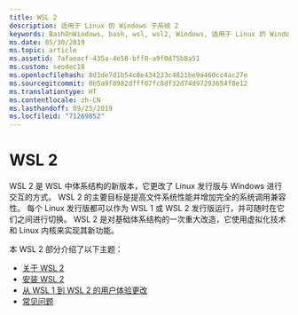 ```yaml
---
title: WSL 2
description: 适用于 Linux 的 Windows 子系统 2
keywords: BashOnWindows, bash, wsl, wsl2, Windows, 适用于 Linux 的 Windows 子系统, windowssubsystem, ubuntu, debian, suse, Windows 10, 安装
ms.date: 05/30/2019
ms.topic: article
ms.assetid: 7afaeacf-435a-4e58-bff0-a9f0d75b8a51
ms.custom: seodec18
ms.openlocfilehash: 8d3de7d1b54c8e434233c4821be9a460cc4ac27e
ms.sourcegitcommit: 0b5a9f8982dfff07fc8df32d74d97293654f8e12
ms.translationtype: HT
ms.contentlocale: zh-CN
ms.lasthandoff: 09/25/2019
ms.locfileid: "71269852"
---
```

# <a name="wsl-2"></a>WSL 2

WSL 2 是 WSL 中体系结构的新版本，它更改了 Linux 发行版与 Windows 进行交互的方式。 WSL 2 的主要目标是提高文件系统性能并增加完全的系统调用兼容性。 每个 Linux 发行版都可以作为 WSL 1 或 WSL 2 发行版运行，并可随时在它们之间进行切换。 WSL 2 是对基础体系结构的一次重大改造，它使用虚拟化技术和 Linux 内核来实现其新功能。

本 WSL 2 部分介绍了以下主题：

* [关于 WSL 2](./wsl2-about.md)
* [安装 WSL 2](./wsl2-install.md)
* [从 WSL 1 到 WSL 2 的用户体验更改](./wsl2-ux-changes.md)
* [常见问题](./wsl2-faq.md)